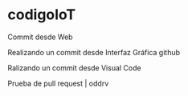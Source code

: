 # codigoIoT

Commit desde Web

Realizando un commit desde Interfaz Gráfica github

Ralizando un commit desde Visual Code

Prueba de pull request | oddrv
